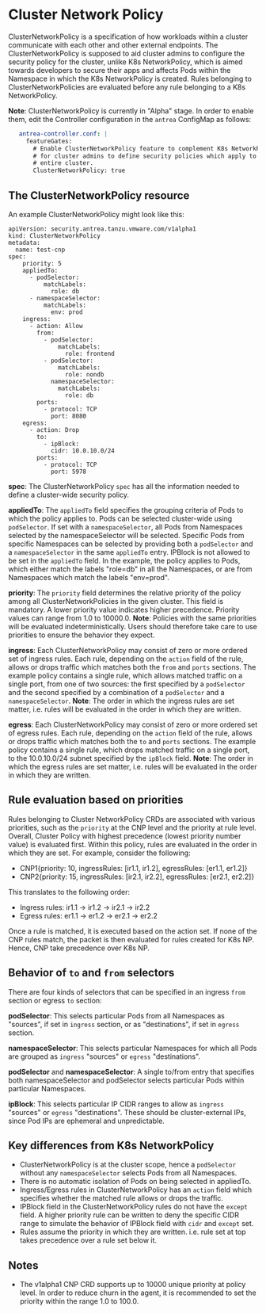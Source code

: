 # Cluster Network Policy

ClusterNetworkPolicy is a specification of how workloads within a cluster
communicate with each other and other external endpoints.
The ClusterNetworkPolicy is supposed to aid cluster admins to configure
the security policy for the cluster, unlike K8s NetworkPolicy, which is
aimed towards developers to secure their apps and affects Pods within the
Namespace in which the K8s NetworkPolicy is created.
Rules belonging to ClusterNetworkPolicies are evaluated before any rule
belonging to a K8s NetworkPolicy.

**Note**: ClusterNetworkPolicy is currently in "Alpha" stage. In order to
enable them, edit the Controller configuration in the `antrea` ConfigMap
as follows:

```yaml
   antrea-controller.conf: |
     featureGates:
       # Enable ClusterNetworkPolicy feature to complement K8s NetworkPolicy
       # for cluster admins to define security policies which apply to the
       # entire cluster.
       ClusterNetworkPolicy: true
```

## The ClusterNetworkPolicy resource

An example ClusterNetworkPolicy might look like this:

```
apiVersion: security.antrea.tanzu.vmware.com/v1alpha1
kind: ClusterNetworkPolicy
metadata:
  name: test-cnp
spec:
    priority: 5
    appliedTo:
      - podSelector:
          matchLabels:
            role: db
      - namespaceSelector:
          matchLabels:
            env: prod
    ingress:
      - action: Allow
        from:
          - podSelector:
              matchLabels:
                role: frontend
          - podSelector:
              matchLabels:
                role: nondb
            namespaceSelector:
              matchLabels:
                role: db
        ports:
          - protocol: TCP
            port: 8080
    egress:
      - action: Drop
        to:
          - ipBlock:
            cidr: 10.0.10.0/24
        ports:
          - protocol: TCP
            port: 5978
```

**spec**: The ClusterNetworkPolicy `spec` has all the information needed to
define a cluster-wide security policy.

**appliedTo**: The `appliedTo` field specifies the grouping criteria of Pods to
which the policy applies to. Pods can be selected cluster-wide using
`podSelector`. If set with a `namespaceSelector`, all Pods from Namespaces
selected by the namespaceSelector will be selected. Specific Pods from
specific Namespaces can be selected by providing both a `podSelector` and a
`namespaceSelector` in the same `appliedTo` entry.
IPBlock is not allowed to be set in the `appliedTo` field.
In the example, the policy applies to Pods, which either match the labels
"role=db" in all the Namespaces, or are from Namespaces which match the
labels "env=prod".

**priority**: The `priority` field determines the relative priority of the policy
among all ClusterNetworkPolicies in the given cluster. This field is mandatory.
A lower priority value indicates higher precedence. Priority values can range
from 1.0 to 10000.0.
**Note**: Policies with the same priorities will be evaluated
indeterministically. Users should therefore take care to use priorities to
ensure the behavior they expect.

**ingress**: Each ClusterNetworkPolicy may consist of zero or more ordered
set of ingress rules. Each rule, depending on the `action` field of the rule,
allows or drops traffic which matches both the `from` and `ports` sections.
The example policy contains a single rule, which allows matched traffic on a
single port, from one of two sources: the first specified by a `podSelector`
and the second specified by a combination of a `podSelector` and a
`namespaceSelector`.
**Note**: The order in which the ingress rules are set matter, i.e. rules will be
evaluated in the order in which they are written.

**egress**: Each ClusterNetworkPolicy may consist of zero or more ordered set of
egress rules. Each rule, depending on the `action` field of the rule, allows
or drops traffic which matches both the `to` and `ports` sections. The example
policy contains a single rule, which drops matched traffic on a single port,
to the 10.0.10.0/24 subnet specified by the `ipBlock` field.
**Note**: The order in which the egress rules are set matter, i.e. rules will be
evaluated in the order in which they are written.

## Rule evaluation based on priorities

Rules belonging to Cluster NetworkPolicy CRDs are associated with various
priorities, such as the `priority` at the CNP level and the priority at rule
level. Overall, Cluster Policy with highest precedence (lowest priority number
value) is evaluated first. Within this policy, rules are evaluated in the order
in which they are set. For example, consider the following:

- CNP1{priority: 10, ingressRules: [ir1.1, ir1.2], egressRules: [er1.1, er1.2]}
- CNP2{priority: 15, ingressRules: [ir2.1, ir2.2], egressRules: [er2.1, er2.2]}

This translates to the following order:
- Ingress rules: ir1.1 -> ir1.2 -> ir2.1 -> ir2.2
- Egress rules: er1.1 -> er1.2 -> er2.1 -> er2.2

Once a rule is matched, it is executed based on the action set. If none of the
CNP rules match, the packet is then evaluated for rules created for K8s NP.
Hence, CNP take precedence over K8s NP.

## Behavior of `to` and `from` selectors

There are four kinds of selectors that can be specified in an ingress `from`
section or egress `to` section:

**podSelector**: This selects particular Pods from all Namespaces as "sources",
if set in `ingress` section, or as "destinations", if set in `egress` section.

**namespaceSelector**: This selects particular Namespaces for which all Pods are
grouped as `ingress` "sources" or `egress` "destinations".

**podSelector** and **namespaceSelector**:  A single to/from entry that specifies
both namespaceSelector and podSelector selects particular Pods within
particular Namespaces. 

**ipBlock**: This selects particular IP CIDR ranges to allow as `ingress` "sources"
or `egress` "destinations". These should be cluster-external IPs, since Pod IPs are
ephemeral and unpredictable.

## Key differences from K8s NetworkPolicy

- ClusterNetworkPolicy is at the cluster scope, hence a `podSelector` without any
  `namespaceSelector` selects Pods from all Namespaces.
- There is no automatic isolation of Pods on being selected in appliedTo.
- Ingress/Egress rules in ClusterNetworkPolicy has an `action` field which
  specifies whether the matched rule allows or drops the traffic.
- IPBlock field in the ClusterNetworkPolicy rules do not have the `except`
  field. A higher priority rule can be written to deny the specific CIDR range
  to simulate the behavior of IPBlock field with `cidr` and `except` set.
- Rules assume the priority in which they are written. i.e. rule set at top
  takes precedence over a rule set below it.

## Notes

- The v1alpha1 CNP CRD supports up to 10000 unique priority at policy level. In
  order to reduce churn in the agent, it is recommended to set the priority
  within the range 1.0 to 100.0.
